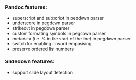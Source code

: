 ### Pandoc features:

 * superscript and subscript in pegdown parser
 * underscore in pegdown parser
 * strikeout in pegdown parser
 * custom formating symbols in pegdown parser
 * metadata (i.e. % in the start of the line) in pegdown parser
 * switch for enabling in word empasising
 * preserve ordered list numbers

### Slidedown features:

 * support slide layout detection